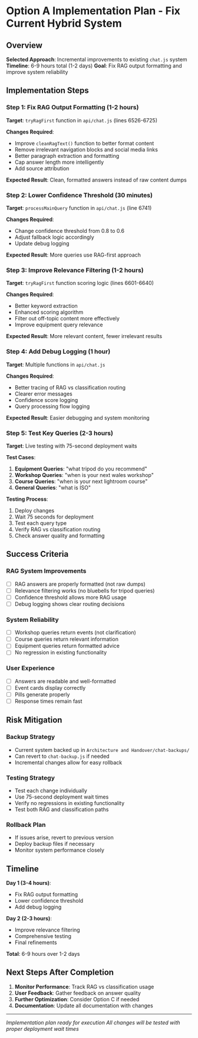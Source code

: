 # Option A Implementation Plan - Fix Current Hybrid System

## Overview
**Selected Approach**: Incremental improvements to existing `chat.js` system
**Timeline**: 6-9 hours total (1-2 days)
**Goal**: Fix RAG output formatting and improve system reliability

## Implementation Steps

### Step 1: Fix RAG Output Formatting (1-2 hours)
**Target**: `tryRagFirst` function in `api/chat.js` (lines 6526-6725)

**Changes Required**:
- Improve `cleanRagText()` function to better format content
- Remove irrelevant navigation blocks and social media links
- Better paragraph extraction and formatting
- Cap answer length more intelligently
- Add source attribution

**Expected Result**: Clean, formatted answers instead of raw content dumps

### Step 2: Lower Confidence Threshold (30 minutes)
**Target**: `processMainQuery` function in `api/chat.js` (line 6741)

**Changes Required**:
- Change confidence threshold from 0.8 to 0.6
- Adjust fallback logic accordingly
- Update debug logging

**Expected Result**: More queries use RAG-first approach

### Step 3: Improve Relevance Filtering (1-2 hours)
**Target**: `tryRagFirst` function scoring logic (lines 6601-6640)

**Changes Required**:
- Better keyword extraction
- Enhanced scoring algorithm
- Filter out off-topic content more effectively
- Improve equipment query relevance

**Expected Result**: More relevant content, fewer irrelevant results

### Step 4: Add Debug Logging (1 hour)
**Target**: Multiple functions in `api/chat.js`

**Changes Required**:
- Better tracing of RAG vs classification routing
- Clearer error messages
- Confidence score logging
- Query processing flow logging

**Expected Result**: Easier debugging and system monitoring

### Step 5: Test Key Queries (2-3 hours)
**Target**: Live testing with 75-second deployment waits

**Test Cases**:
1. **Equipment Queries**: "what tripod do you recommend"
2. **Workshop Queries**: "when is your next wales workshop"
3. **Course Queries**: "when is your next lightroom course"
4. **General Queries**: "what is ISO"

**Testing Process**:
1. Deploy changes
2. Wait 75 seconds for deployment
3. Test each query type
4. Verify RAG vs classification routing
5. Check answer quality and formatting

## Success Criteria

### RAG System Improvements
- [ ] RAG answers are properly formatted (not raw dumps)
- [ ] Relevance filtering works (no bluebells for tripod queries)
- [ ] Confidence threshold allows more RAG usage
- [ ] Debug logging shows clear routing decisions

### System Reliability
- [ ] Workshop queries return events (not clarification)
- [ ] Course queries return relevant information
- [ ] Equipment queries return formatted advice
- [ ] No regression in existing functionality

### User Experience
- [ ] Answers are readable and well-formatted
- [ ] Event cards display correctly
- [ ] Pills generate properly
- [ ] Response times remain fast

## Risk Mitigation

### Backup Strategy
- Current system backed up in `Architecture and Handover/chat-backups/`
- Can revert to `chat-backup.js` if needed
- Incremental changes allow for easy rollback

### Testing Strategy
- Test each change individually
- Use 75-second deployment wait times
- Verify no regressions in existing functionality
- Test both RAG and classification paths

### Rollback Plan
- If issues arise, revert to previous version
- Deploy backup files if necessary
- Monitor system performance closely

## Timeline

**Day 1 (3-4 hours)**:
- Fix RAG output formatting
- Lower confidence threshold
- Add debug logging

**Day 2 (2-3 hours)**:
- Improve relevance filtering
- Comprehensive testing
- Final refinements

**Total**: 6-9 hours over 1-2 days

## Next Steps After Completion

1. **Monitor Performance**: Track RAG vs classification usage
2. **User Feedback**: Gather feedback on answer quality
3. **Further Optimization**: Consider Option C if needed
4. **Documentation**: Update all documentation with changes

---

*Implementation plan ready for execution*
*All changes will be tested with proper deployment wait times*
